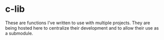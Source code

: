 # c-lib

These are functions I've written to use with multiple projects. They are being
hosted here to centralize their development and to allow their use as a
submodule.
